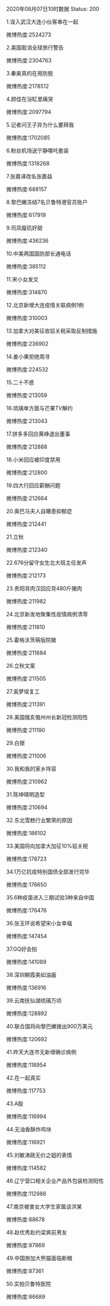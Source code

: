 2020年08月07日10时数据
Status: 200

1.误入武汉大连小伙客串在一起

微博热度:2524273

2.美国取消全球旅行警告

微博热度:2304763

3.秦昊真的在用防脱

微博热度:2178512

4.顾佳在浴缸里痛哭

微博热度:2097794

5.记者问王子异为什么要拜我

微博热度:1702085

6.粉丝机场送宁静哪吒套装

微博热度:1318268

7.张嘉译改名张嘉益

微博热度:688157

8.黎巴嫩冻结7名贝鲁特港官员账户

微博热度:617919

9.司凤璇玑好甜

微博热度:436236

10.中美两国国防部长通电话

微博热度:385112

11.宋小女发文

微博热度:314870

12.北京新增大连疫情关联病例1例

微博热度:310003

13.加拿大对美征收铝关税采取反制措施

微博热度:236902

14.姜小果拒绝周寻

微博热度:224532

15.二十不惑

微博热度:213059

16.琉璃单方面与芒果TV解约

微博热度:213043

17.拼多多回应黄峥退出董事

微博热度:212888

18.小米回应被印度禁用

微博热度:212800

19.四大行回应薪酬问题

微博热度:212664

20.奥巴马夫人自曝患抑郁症

微博热度:212441

21.立秋

微博热度:212340

22.676分留守女生北大班主任发声

微博热度:212173

23.贵阳背肉汉回应背480斤猪肉

微博热度:211982

24.北京新发地聚集性疫情病例清零

微博热度:211810

25.霍格沃茨萌版院徽

微博热度:211684

26.立秋文案

微博热度:211505

27.奚梦瑶复工

微博热度:211391

28.美国俄亥俄州州长新冠检测阳性

微博热度:211190

29.白银

微博热度:211006

30.我和我的家乡阵容

微博热度:210962

31.陈坤晴明造型

微博热度:210694

32.东北雪糕行业繁荣的原因

微博热度:186102

33.美国将向加拿大加征10%铝关税

微博热度:178723

34.1万亿抗疫特别国债全部发行完毕

微博热度:176650

35.6种疫苗进入三期试验3种来自中国

微博热度:176476

36.张玉环说希望宋小女幸福

微博热度:147454

37.GQ好会拍

微博热度:141089

38.深圳朝霞美如油画

微博热度:136916

39.云南抚仙湖琉璃万顷

微博热度:128892

40.联合国将向黎巴嫩拨出900万美元

微博热度:120692

41.昨天大连市无新增确诊病例

微博热度:118954

42.在一起真实

微博热度:117753

43.A股

微博热度:116994

44.无油香酥炸鸡块

微博热度:116921

45.刘敏涛跳无价之姐的表情

微博热度:114582

46.辽宁营口相关企业产品外包装检测阳性

微博热度:112988

47.南京被害女大学生家属谈洪某

微博热度:88678

48.赵优秀赴约梁爽前男友

微博热度:87869

49.中国旅加大熊猫面临断粮

微博热度:87361

50.实拍贝鲁特医院

微博热度:86689

